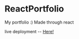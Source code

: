 # ReactPortfolio
My portfolio :) Made through react

live deployment -- [Here!](https://portfolioreaect.herokuapp.com/)
